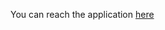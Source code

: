 You can reach the application [here](https://niklashemmer-coaches-analysis-coach-app-t4326c.streamlit.app/)
